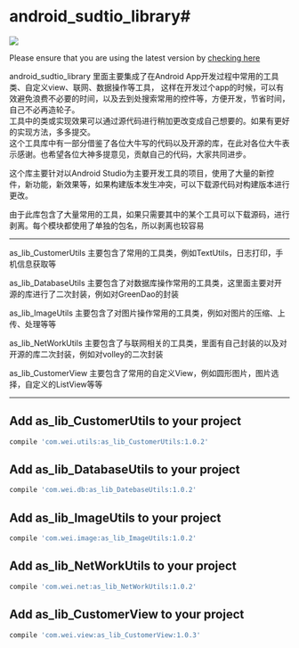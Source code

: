 # android_sudtio_library#
[![](https://jitpack.io/v/wei120698598/android_sudtio_library.svg)](https://jitpack.io/#wei120698598/android_sudtio_library)

Please ensure that you are using the latest version by [checking here](https://bintray.com/bintray/jcenter)

android_sudtio_library 里面主要集成了在Android App开发过程中常用的工具类、自定义view、联网、数据操作等工具，
这样在开发过个app的时候，可以有效避免浪费不必要的时间，以及去到处搜索常用的控件等，方便开发，节省时间，自己不必再造轮子。<br>
工具中的类或实现效果可以通过源代码进行稍加更改变成自己想要的。如果有更好的实现方法，多多提交。<br>
这个工具库中有一部分借鉴了各位大牛写的代码以及开源的库，在此对各位大牛表示感谢。也希望各位大神多提意见，贡献自己的代码，大家共同进步。<br>

这个库主要针对以Android Studio为主要开发工具的项目，使用了大量的新控件，新功能，新效果等，如果构建版本发生冲突，可以下载源代码对构建版本进行更改。

由于此库包含了大量常用的工具，如果只需要其中的某个工具可以下载源码，进行剥离。每个模块都使用了单独的包名，所以剥离也较容易

----------------------------

as_lib_CustomerUtils 主要包含了常用的工具类，例如TextUtils，日志打印，手机信息获取等

as_lib_DatabaseUtils 主要包含了对数据库操作常用的工具类，这里面主要对开源的库进行了二次封装，例如对GreenDao的封装

as_lib_ImageUtils 主要包含了对图片操作常用的工具类，例如对图片的压缩、上传、处理等等

as_lib_NetWorkUtils 主要包含了与联网相关的工具类，里面有自己封装的以及对开源的库二次封装，例如对volley的二次封装

as_lib_CustomerView 主要包含了常用的自定义View，例如圆形图片，图片选择，自定义的ListView等等

----------------------------



Add as_lib_CustomerUtils to your project
----------------------------
```gradle
compile 'com.wei.utils:as_lib_CustomerUtils:1.0.2'
```


Add as_lib_DatabaseUtils to your project
----------------------------

```gradle
compile 'com.wei.db:as_lib_DatebaseUtils:1.0.2'
```


Add as_lib_ImageUtils to your project
----------------------------

```gradle
compile 'com.wei.image:as_lib_ImageUtils:1.0.2'
```


Add as_lib_NetWorkUtils to your project
----------------------------

```gradle
compile 'com.wei.net:as_lib_NetWorkUtils:1.0.2'
```


Add as_lib_CustomerView to your project
----------------------------

```gradle
compile 'com.wei.view:as_lib_CustomerView:1.0.3'
```